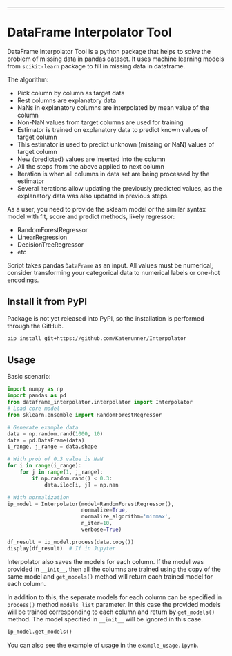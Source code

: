 ---

# DataFrame Interpolator Tool

[comment]: <> (## dataframe_interpolator)

[comment]: <> ([![codecov]&#40;https://codecov.io/gh/author_name/project_urlname/branch/main/graph/badge.svg?token=project_urlname_token_here&#41;]&#40;https://codecov.io/gh/author_name/project_urlname&#41;)

[comment]: <> ([![CI]&#40;https://github.com/author_name/project_urlname/actions/workflows/main.yml/badge.svg&#41;]&#40;https://github.com/author_name/project_urlname/actions/workflows/main.yml&#41;)

DataFrame Interpolator Tool is a python package that helps to solve the problem of missing data in pandas dataset. It
uses machine learning models from `scikit-learn` package to fill in missing data in dataframe.

The algorithm:

- Pick column by column as target data
- Rest columns are explanatory data
- NaNs in explanatory columns are interpolated by mean value of the column
- Non-NaN values from target columns are used for training
- Estimator is trained on explanatory data to predict known values of target column
- This estimator is used to predict unknown (missing or NaN) values of target column
- New (predicted) values are inserted into the column
- All the steps from the above applied to next column
- Iteration is when all columns in data set are being processed by the estimator
- Several iterations allow updating the previously predicted values, as the explanatory data was also updated in
  previous steps.

As a user, you need to provide the sklearn model or the similar syntax model with fit, score and predict methods, likely
regressor:

- RandomForestRegressor
- LinearRegression
- DecisionTreeRegressor
- etc

Script takes pandas `DataFrame` as an input. All values must be numerical, consider transforming your categorical data
to numerical labels or one-hot encodings.

## Install it from PyPI

Package is not yet released into PyPI, so the installation is performed through the GitHub.

```bash
pip install git+https://github.com/Katerunner/Interpolator
```

## Usage

Basic scenario:

```py
import numpy as np
import pandas as pd
from dataframe_interpolator.interpolator import Interpolator
# Load core model
from sklearn.ensemble import RandomForestRegressor

# Generate example data
data = np.random.rand(1000, 10)
data = pd.DataFrame(data)
i_range, j_range = data.shape

# With prob of 0.3 value is NaN
for i in range(i_range):
    for j in range(1, j_range):
        if np.random.rand() < 0.3:
            data.iloc[i, j] = np.nan

# With normalization
ip_model = Interpolator(model=RandomForestRegressor(),
                        normalize=True,
                        normalize_algorithm='minmax',
                        n_iter=10,
                        verbose=True)

df_result = ip_model.process(data.copy())
display(df_result)  # If in Jupyter
```

Interpolator also saves the models for each column. If the model was provided in `__init__`, then all the columns are
trained using the copy of the same model and `get_models()` method will return each trained model for each column.

In addition to this, the separate models for each column can be specified in `process()` method `models_list` parameter.
In this case the provided models will be trained corresponding to each column and return by `get_models()` method. The
model specified in `__init__` will be ignored in this case.

```python
ip_model.get_models()
```

You can also see the example of usage in the `example_usage.ipynb`.

